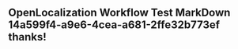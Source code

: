 <properties
ms.topic="hero-topic1"
ms.test1="hero-topic"
ms.test2="test"/>

## OpenLocalization Workflow Test MarkDown 14a599f4-a9e6-4cea-a681-2ffe32b773ef thanks!
